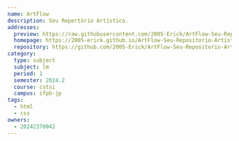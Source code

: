 ```yaml
---
name: ArtFlow
description: Seu Repertório Artístico.
addresses:
  preview: https://raw.githubusercontent.com/2005-Erick/ArtFlow-Seu-Repositorio-Artistico/refs/heads/main/img/preview-2.png
  homepage: https://2005-erick.github.io/ArtFlow-Seu-Repositorio-Artistico/
  repository: https://github.com/2005-Erick/ArtFlow-Seu-Repositorio-Artistico
category:
  type: subject
  subject: lm
  period: 1
  semester: 2024.2
  course: cstsi
  campus: ifpb-jp
tags:
  - html
  - css
owners:
  - 20242370042
---
```

